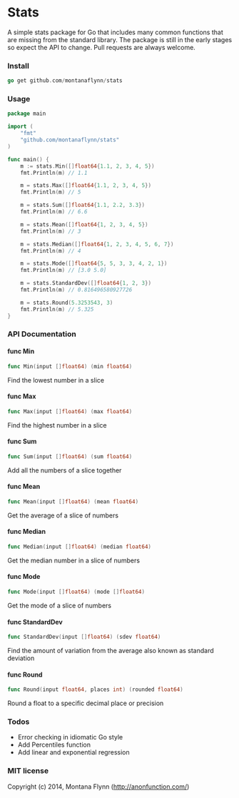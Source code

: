 # Stats

A simple stats package for Go that includes many common functions that are missing from the standard library. The package is still in the early stages so expect the API to change. Pull requests are always welcome.

### Install

```go
go get github.com/montanaflynn/stats
```

### Usage

```go
package main

import (
    "fmt"
    "github.com/montanaflynn/stats"
)

func main() {
    m := stats.Min([]float64{1.1, 2, 3, 4, 5})
    fmt.Println(m) // 1.1

    m = stats.Max([]float64{1.1, 2, 3, 4, 5})
    fmt.Println(m) // 5

    m = stats.Sum([]float64{1.1, 2.2, 3.3})
    fmt.Println(m) // 6.6

    m = stats.Mean([]float64{1, 2, 3, 4, 5})
    fmt.Println(m) // 3

    m = stats.Median([]float64{1, 2, 3, 4, 5, 6, 7})
    fmt.Println(m) // 4

    m = stats.Mode([]float64{5, 5, 3, 3, 4, 2, 1})
    fmt.Println(m) // [3.0 5.0]

    m = stats.StandardDev([]float64{1, 2, 3})
    fmt.Println(m) // 0.816496580927726

    m = stats.Round(5.3253543, 3)
    fmt.Println(m) // 5.325
}
```

### API Documentation


#### func  Min

```go
func Min(input []float64) (min float64)
```
Find the lowest number in a slice

#### func  Max

```go
func Max(input []float64) (max float64)
```
Find the highest number in a slice

#### func  Sum

```go
func Sum(input []float64) (sum float64)
```
Add all the numbers of a slice together

#### func  Mean

```go
func Mean(input []float64) (mean float64)
```
Get the average of a slice of numbers

#### func  Median

```go
func Median(input []float64) (median float64)
```
Get the median number in a slice of numbers

#### func  Mode

```go
func Mode(input []float64) (mode []float64)
```
Get the mode of a slice of numbers

#### func  StandardDev

```go
func StandardDev(input []float64) (sdev float64)
```
Find the amount of variation from the average also known as standard deviation

#### func  Round

```go
func Round(input float64, places int) (rounded float64)
```
Round a float to a specific decimal place or precision

### Todos

- Error checking in idiomatic Go style
- Add Percentiles function
- Add linear and exponential regression 

### MIT license

Copyright (c) 2014, Montana Flynn (http://anonfunction.com/)